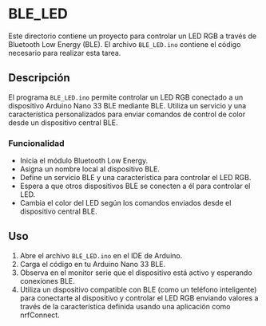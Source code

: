 # BLE_LED

Este directorio contiene un proyecto para controlar un LED RGB a través de Bluetooth Low Energy (BLE). El archivo `BLE_LED.ino` contiene el código necesario para realizar esta tarea.

## Descripción

El programa `BLE_LED.ino` permite controlar un LED RGB conectado a un dispositivo Arduino Nano 33 BLE mediante BLE. Utiliza un servicio y una característica personalizados para enviar comandos de control de color desde un dispositivo central BLE.

### Funcionalidad

- Inicia el módulo Bluetooth Low Energy.
- Asigna un nombre local al dispositivo BLE.
- Define un servicio BLE y una característica para controlar el LED RGB.
- Espera a que otros dispositivos BLE se conecten a él para controlar el LED.
- Cambia el color del LED según los comandos enviados desde el dispositivo central BLE.

## Uso

1. Abre el archivo `BLE_LED.ino` en el IDE de Arduino.
2. Carga el código en tu Arduino Nano 33 BLE.
3. Observa en el monitor serie que el dispositivo está activo y esperando conexiones BLE.
4. Utiliza un dispositivo compatible con BLE (como un teléfono inteligente) para conectarte al dispositivo y controlar el LED RGB enviando valores a través de la característica definida usando una aplicación como nrfConnect.
